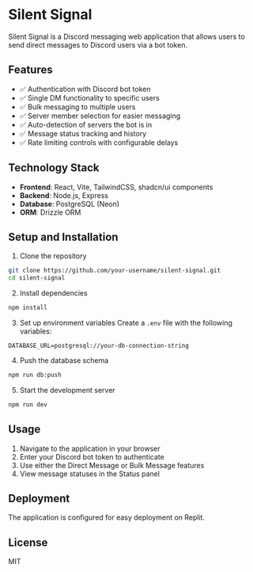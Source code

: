 # Silent Signal

Silent Signal is a Discord messaging web application that allows users to send direct messages to Discord users via a bot token.

## Features

- ✅ Authentication with Discord bot token
- ✅ Single DM functionality to specific users
- ✅ Bulk messaging to multiple users
- ✅ Server member selection for easier messaging
- ✅ Auto-detection of servers the bot is in
- ✅ Message status tracking and history
- ✅ Rate limiting controls with configurable delays

## Technology Stack

- **Frontend**: React, Vite, TailwindCSS, shadcn/ui components
- **Backend**: Node.js, Express
- **Database**: PostgreSQL (Neon)
- **ORM**: Drizzle ORM

## Setup and Installation

1. Clone the repository
```bash
git clone https://github.com/your-username/silent-signal.git
cd silent-signal
```

2. Install dependencies
```bash
npm install
```

3. Set up environment variables
Create a `.env` file with the following variables:
```
DATABASE_URL=postgresql://your-db-connection-string
```

4. Push the database schema
```bash
npm run db:push
```

5. Start the development server
```bash
npm run dev
```

## Usage

1. Navigate to the application in your browser
2. Enter your Discord bot token to authenticate
3. Use either the Direct Message or Bulk Message features
4. View message statuses in the Status panel

## Deployment

The application is configured for easy deployment on Replit.

## License

MIT